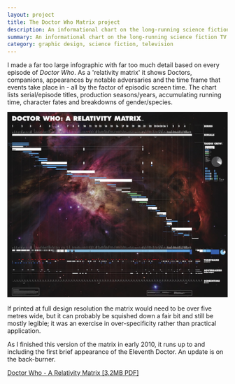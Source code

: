 ```yaml
---
layout: project
title: The Doctor Who Matrix project
description: An informational chart on the long-running science fiction TV show
summary: An informational chart on the long-running science fiction TV show
category: graphic design, science fiction, television
---
```


I made a far too large infographic with far too much detail based on every episode of <em>Doctor Who</em>. As a 'relativity matrix' it shows Doctors, companions, appearances by notable adversaries and the time frame that events take place in - all by the factor of episodic screen time. The chart lists serial/episode titles, production seasons/years, accumulating running time, character fates and breakdowns of gender/species.

![Image of the DW Matrix](/resources/dwmatrixsmall.jpg)

If printed at full design resolution the matrix would need to be over five metres wide, but it can probably be squished down a fair bit and still be mostly legible; it was an exercise in over-specificity rather than practical application.

As I finished this version of the matrix in early 2010, it runs up to and including the first brief appearance of the Eleventh Doctor. An update is on the back-burner.

[Doctor Who - A Relativity Matrix [3.2MB PDF]](/resources/DoctorWhoMatrixv1.pdf)